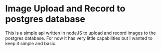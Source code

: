 # Image Upload and Record to postgres database

This is a simple api written in nodeJS to upload and record images to the postgres database. For now it has very little capabilities but I wanted to keep it simple and basic.
